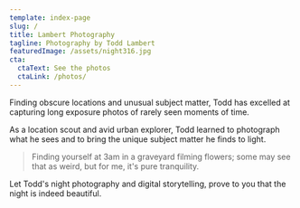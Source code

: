 ```yaml
---
template: index-page
slug: /
title: Lambert Photography
tagline: Photography by Todd Lambert
featuredImage: /assets/night316.jpg
cta:
  ctaText: See the photos
  ctaLink: /photos/
---
```

Finding obscure locations and unusual subject matter, Todd has excelled at capturing long exposure photos of rarely seen moments of time.

As a location scout and avid urban explorer, Todd learned to photograph what he sees and to bring the unique subject matter he finds to light. 

> Finding yourself at 3am in a graveyard filming flowers; some may see that as weird, but for me, it's pure tranquility.

Let Todd's night photography and digital storytelling, prove to you that the night is indeed beautiful.